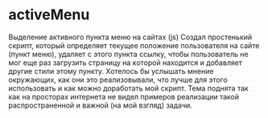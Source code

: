 # activeMenu
Выделение активного пункта меню на сайтах (js)
Создал простенький скрипт, который определяет текущее положение пользователя на сайте (пункт меню), удаляет с этого пункта ссылку, чтобы пользователь не мог еще раз загрузить страницу на которой находится и добавляет другие стили этому пункту.
Хотелось бы услышать мнение окружающих, как они это реализовывали, что лучше для этого использовать и как можно доработать мой скрипт.
Тема поднята так как на просторах интернета не видел примеров реализации такой распространенной и важной (на мой взгляд) задачи.
